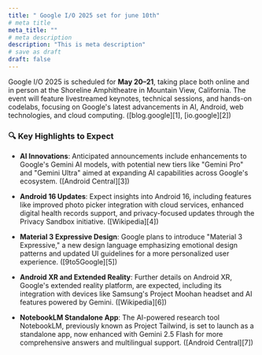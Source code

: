 ```yaml
---
title: " Google I/O 2025 set for june 10th"
# meta title
meta_title: ""
# meta description
description: "This is meta description"
# save as draft
draft: false
---
```


Google I/O 2025 is scheduled for **May 20–21**, taking place both online and in person at the Shoreline Amphitheatre in Mountain View, California.  The event will feature livestreamed keynotes, technical sessions, and hands-on codelabs, focusing on Google's latest advancements in AI, Android, web technologies, and cloud computing. ([blog.google][1], [io.google][2])

### 🔍 Key Highlights to Expect

* **AI Innovations**: Anticipated announcements include enhancements to Google's Gemini AI models, with potential new tiers like "Gemini Pro" and "Gemini Ultra" aimed at expanding AI capabilities across Google's ecosystem. ([Android Central][3])

* **Android 16 Updates**: Expect insights into Android 16, including features like improved photo picker integration with cloud services, enhanced digital health records support, and privacy-focused updates through the Privacy Sandbox initiative. ([Wikipedia][4])

* **Material 3 Expressive Design**: Google plans to introduce "Material 3 Expressive," a new design language emphasizing emotional design patterns and updated UI guidelines for a more personalized user experience. ([9to5Google][5])

* **Android XR and Extended Reality**: Further details on Android XR, Google's extended reality platform, are expected, including its integration with devices like Samsung's Project Moohan headset and AI features powered by Gemini. ([Wikipedia][6])

* **NotebookLM Standalone App**: The AI-powered research tool NotebookLM, previously known as Project Tailwind, is set to launch as a standalone app, now enhanced with Gemini 2.5 Flash for more comprehensive answers and multilingual support. ([Android Central][7])

